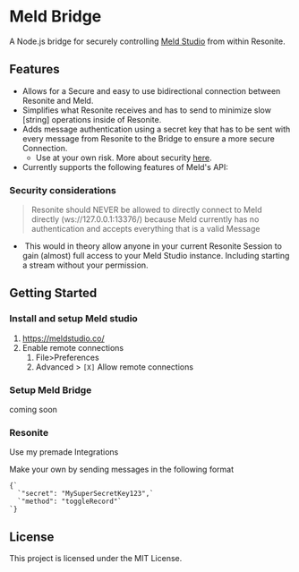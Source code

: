 # Meld Bridge
A Node.js bridge for securely controlling [Meld Studio](https://meldstudio.co/) from within Resonite.

## Features
- Allows for a Secure and easy to use bidirectional connection between Resonite and Meld.
- Simplifies what Resonite receives and has to send to minimize slow [string] operations inside of Resonite.
- Adds message authentication using a secret key that has to be sent with every message from Resonite to the Bridge to ensure a more secure Connection.
	- Use at your own risk. More about security [here](#security-considerations).
- Currently supports the following features of Meld's API:

### Security considerations

> Resonite should NEVER be allowed to directly connect to Meld directly (ws://127.0.0.1:13376/) because Meld currently has no authentication and accepts everything that is a valid Message

-  This would in theory allow anyone in your current Resonite Session to gain (almost) full access to your Meld Studio instance. Including starting a stream without your permission.

## Getting Started
### Install and setup Meld studio
1. https://meldstudio.co/
2. Enable remote connections
	1. File>Preferences
	2. Advanced > `[X]` Allow remote connections

### Setup Meld Bridge
coming soon
### Resonite
Use my premade Integrations

Make your own by sending messages in the following format
```
{`
  `"secret": "MySuperSecretKey123",`
  `"method": "toggleRecord"`
`}
```

## License
This project is licensed under the MIT License.